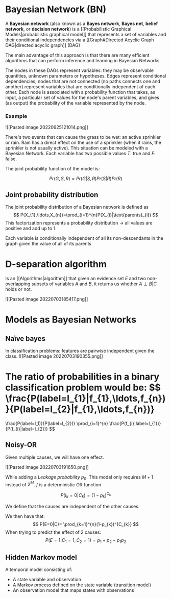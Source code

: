 # Bayesian Network (BN)
A **Bayesian network** (also known as a **Bayes network**, **Bayes net**, **belief network**, or **decision network**) is a [[Probabilistic Graphical Models|probabilistic graphical model]] that represents a set of variables and their conditional independencies via a [[Graph#Directed Acyclic Graph DAG|directed acyclic graph]] (DAG)

The main advantage of this approach is that there are many efficient algorithms that can perform inference and learning in Bayesian Networks.

The nodes in these DAGs represent variables: they may be observable quantities, unknown parameters or hypotheses. Edges represent conditional dependencies; nodes that are not connected (no paths connects one and another) represent variables that are conditionally independent of each other. Each node is associated with a probability function that takes, as input, a particular set of values for the node's parent variables, and gives (as output) the probability of the variable represented by the node.

### Example
![[Pasted image 20220625121014.png]]

There's two events that can cause the grass to be wet: an active sprinkler or rain. Rain has a direct effect on the use of a sprinkler (when it rains, the sprinkler is not usually active). This situation can be modeled with a Bayesian Network. Each variable has two possible values $T:$ true and $F:$ false.

The joint probability function of the model is:

$$
Pr(G,S,R)=Pr(G|S,R)Pr(S|R)Pr(R)
$$

## Joint probability distribution
The joint probability distribution of a Bayesian network is defined as 
$$
P(X_{1},\ldots,X_{n})=\prod_{i=1}^{n}P(X_{i}|\text{parents}_{i})
$$
This factorization represents a probability distribution $\to$ all values are positive and add up to $1$.

Each variable is conditionally independent of all its non-descendants in the graph given the value of all of its parents

# D-separation algorithm
Is an [[Algorithms|algorithm]] that given an evidence set $E$ and two non-overlapping subsets of variables $A$ and $B$, it returns us whether $A\perp B|C$ holds or not.

![[Pasted image 20220703185417.png]]


# Models as Bayesian Networks
## Naïve bayes
In classification problems: features are pairwise independent given the class.
![[Pasted image 20220703190355.png]]

The ratio of probabilities in a binary classification problem would be:
$$
\frac{P(label=l_{1}|f_{1},\ldots,f_{n})}{P(label=l_{2}|f_{1},\ldots,f_{n})}
=
\frac{P(label=l_1)}{P(label=l_{2})}
\prod_{i=1}^{n}
\frac{P(f_{i}|label=l_{1})}{P(f_{i}|label=l_{2})} 
$$
## Noisy-OR 
Given multiple causes, we will have one effect.

![[Pasted image 20220703191650.png]]

While adding a *Leakage probability* $p_{0}$. This model only requires $M+1$ instead of $2^M$. $f$ is a deterministic OR function

$$P(I_{k}=0|C_{k})=(1-p_{k})^{C_{k}}$$

We define that the causes are independent of the other causes.

We then have that:
$$
P(E=0|C)=
\prod_{k=1}^{n}(1-p_{k})^{C_{k}}
$$
When trying to predict the effect of 2 causes:
$$
P(E=1|C_{1}=1, C_{2}=1)=p_{1}+p_{2}-p_{1}p_{2}
$$

## Hidden Markov model
A temporal model consisting of: 
* A state variable and observation
* A Markov process defined on the state variable (transition model)
* An observation model that maps states with observations
